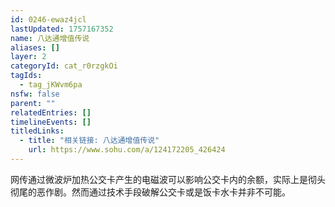 ```yaml
---
id: 0246-ewaz4jcl
lastUpdated: 1757167352
name: 八达通增值传说
aliases: []
layer: 2
categoryId: cat_r0rzgkOi
tagIds:
  - tag_jKWvm6pa
nsfw: false
parent: ""
relatedEntries: []
timelineEvents: []
titledLinks:
  - title: "相关链接: 八达通增值传说"
    url: https://www.sohu.com/a/124172205_426424
---
```


网传通过微波炉加热公交卡产生的电磁波可以影响公交卡内的余额，实际上是彻头彻尾的恶作剧。然而通过技术手段破解公交卡或是饭卡水卡并非不可能。